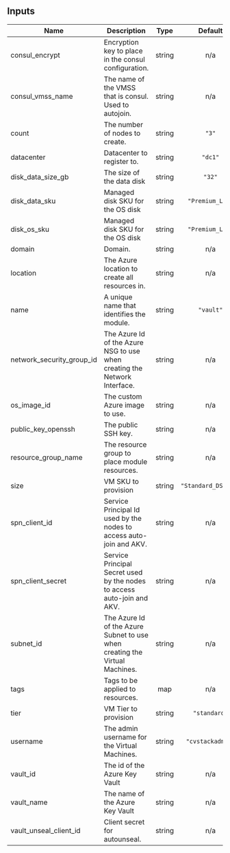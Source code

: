 ## Inputs

| Name | Description | Type | Default | Required |
|------|-------------|:----:|:-----:|:-----:|
| consul\_encrypt | Encryption key to place in the consul configuration. | string | n/a | yes |
| consul\_vmss\_name | The name of the VMSS that is consul. Used to autojoin. | string | n/a | yes |
| count | The number of nodes to create. | string | `"3"` | no |
| datacenter | Datacenter to register to. | string | `"dc1"` | no |
| disk\_data\_size\_gb | The size of the data disk | string | `"32"` | no |
| disk\_data\_sku | Managed disk SKU for the OS disk | string | `"Premium_LRS"` | no |
| disk\_os\_sku | Managed disk SKU for the OS disk | string | `"Premium_LRS"` | no |
| domain | Domain. | string | n/a | yes |
| location | The Azure location to create all resources in. | string | n/a | yes |
| name | A unique name that identifies the module. | string | `"vault"` | no |
| network\_security\_group\_id | The Azure Id of the Azure NSG to use when creating the Network Interface. | string | n/a | yes |
| os\_image\_id | The custom Azure image to use. | string | n/a | yes |
| public\_key\_openssh | The public SSH key. | string | n/a | yes |
| resource\_group\_name | The resource group to place module resources. | string | n/a | yes |
| size | VM SKU to provision | string | `"Standard_DS1_v2"` | no |
| spn\_client\_id | Service Principal Id used by the nodes to access auto-join and AKV. | string | n/a | yes |
| spn\_client\_secret | Service Principal Secret used by the nodes to access auto-join and AKV. | string | n/a | yes |
| subnet\_id | The Azure Id of the Azure Subnet to use when creating the Virtual Machines. | string | n/a | yes |
| tags | Tags to be applied to resources. | map | n/a | yes |
| tier | VM Tier to provision | string | `"standard"` | no |
| username | The admin username for the Virtual Machines. | string | `"cvstackadmin"` | no |
| vault\_id | The id of the Azure Key Vault | string | n/a | yes |
| vault\_name | The name of the Azure Key Vault | string | n/a | yes |
| vault\_unseal\_client\_id | Client secret for autounseal. | string | n/a | yes |

